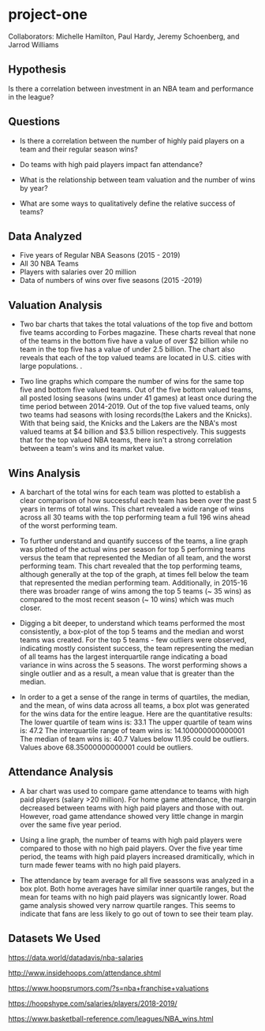 # project-one

Collaborators: Michelle Hamilton, Paul Hardy, Jeremy Schoenberg, and Jarrod Williams

## Hypothesis

Is there a correlation between investment in an NBA team and performance in the league?

## Questions

* Is there a correlation between the number of highly paid players on a team and their regular season wins?

* Do teams with high paid players impact fan attendance?

* What is the relationship between team valuation and the number of wins by year?

* What are some ways to qualitatively define the relative success of teams?

## Data Analyzed

* Five years of Regular NBA Seasons (2015 - 2019)
* All 30 NBA Teams
* Players with salaries over 20 million
* Data of numbers of wins over five seasons (2015 -2019)

## Valuation Analysis
* Two bar charts that takes the total valuations of the top five and bottom five teams according to Forbes magazine. These charts reveal that none of the teams in the bottom five have a value of over $2 billion while no team in the top five has a value of under 2.5 billion. The chart also reveals that each of the top valued teams are located in U.S. cities with large populations. .

* Two line graphs which compare the number of wins for the same top five and bottom five valued teams. Out of the five bottom valued teams, all posted losing seasons (wins under 41 games) at least once during the time period between 2014-2019. Out of the top five valued teams, only two teams had seasons with losing records(the Lakers and the Knicks). With that being said, the Knicks and the Lakers are the NBA's most valued teams at $4 billion and $3.5 billion respectively. This suggests that for the top valued NBA teams, there isn't a strong correlation between a team's wins and its market value. 

## Wins Analysis

* A barchart of the total wins for each team was plotted to establish a clear comparison of how successful each team has been
over the past 5 years in terms of total wins. This chart revealed a wide range of wins across all 30 teams with the top performing team a full 196 wins ahead of the worst performing team.

* To further understand and quantify success of the teams, a line graph was plotted of the actual wins per season for top 5 performing teams versus the team that represented the Median of all team, and the worst performing team. This chart revealed that the top performing teams, although generally at the top of the graph, at times fell below the team that represented the median performing team. Additionally, in 2015-16 there was broader range of wins among the top 5 teams (~ 35 wins) as compared to the most recent season (~ 10 wins) which was much closer.

* Digging a bit deeper, to understand which teams performed the most consistently, a box-plot of the top 5 teams and the median and worst teams was created.  For the top 5 teams - few outliers were observed, indicating mostly consistent success, the team representing the median of all teams has the largest interquartile range indicating a boad variance in wins across the 5 seasons.  The worst performing shows a single outlier and as a result, a mean value that is greater than the median.

* In order to a get a sense of the range in terms of quartiles, the median, and the mean, of wins data across all teams, a box plot was generated for the wins data for the entire league. Here are the quantitative results:  
        The lower quartile of team wins is: 33.1
        The upper quartile of team wins is: 47.2
        The interquartile range of team wins is: 14.100000000000001
        The median of team wins is: 40.7 
        Values below 11.95 could be outliers.
        Values above 68.35000000000001 could be outliers.

## Attendance Analysis

* A bar chart was used to compare game attendance to teams with high paid players (salary >20 million). For home game attendance, the margin decreased between teams with high paid players and those with out. However, road game attendance showed very little change in margin over the same five year period.

* Using a line graph, the number of teams with high paid players were compared to those with no high paid players. Over the five year time period, the teams with high paid players increased dramitically, which in turn made fewer teams with no high paid players.

* The attendance by team average for all five seassons was analyzed in a box plot. Both home averages have similar inner quartile ranges, but the mean for teams with no high paid players was signicantly lower. Road game analysis showed very narrow quartile ranges. This seems to indicate that fans are less likely to go out of town to see their team play.

## Datasets We Used

<https://data.world/datadavis/nba-salaries>

<http://www.insidehoops.com/attendance.shtml>

<https://www.hoopsrumors.com/?s=nba+franchise+valuations>

<https://hoopshype.com/salaries/players/2018-2019/>

<https://www.basketball-reference.com/leagues/NBA_wins.html>
